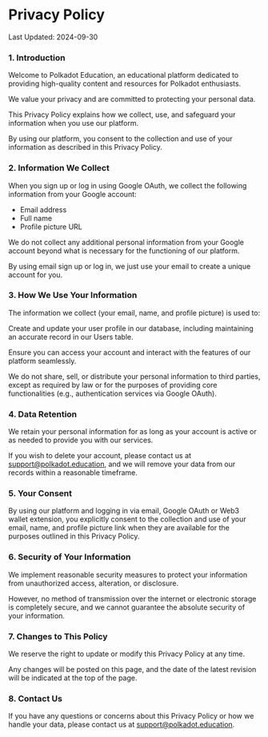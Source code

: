 # Privacy Policy

Last Updated: 2024-09-30

### 1. Introduction

Welcome to Polkadot Education, an educational platform dedicated to providing high-quality content and resources for Polkadot enthusiasts.

We value your privacy and are committed to protecting your personal data.

This Privacy Policy explains how we collect, use, and safeguard your information when you use our platform.

By using our platform, you consent to the collection and use of your information as described in this Privacy Policy.

### 2. Information We Collect

When you sign up or log in using Google OAuth, we collect the following information from your Google account:

- Email address
- Full name
- Profile picture URL

We do not collect any additional personal information from your Google account beyond what is necessary for the functioning of our platform.

By using email sign up or log in, we just use your email to create a unique account for you.

### 3. How We Use Your Information

The information we collect (your email, name, and profile picture) is used to:

Create and update your user profile in our database, including maintaining an accurate record in our Users table.

Ensure you can access your account and interact with the features of our platform seamlessly.

We do not share, sell, or distribute your personal information to third parties, except as required by law or for the purposes of providing core functionalities (e.g., authentication services via Google OAuth).

### 4. Data Retention

We retain your personal information for as long as your account is active or as needed to provide you with our services.

If you wish to delete your account, please contact us at support@polkadot.education, and we will remove your data from our records within a reasonable timeframe.

### 5. Your Consent

By using our platform and logging in via email, Google OAuth or Web3 wallet extension, you explicitly consent to the collection and use of your email, name, and profile picture link when they are available for the purposes outlined in this Privacy Policy.

### 6. Security of Your Information

We implement reasonable security measures to protect your information from unauthorized access, alteration, or disclosure.

However, no method of transmission over the internet or electronic storage is completely secure, and we cannot guarantee the absolute security of your information.

### 7. Changes to This Policy

We reserve the right to update or modify this Privacy Policy at any time.

Any changes will be posted on this page, and the date of the latest revision will be indicated at the top of the page.

### 8. Contact Us

If you have any questions or concerns about this Privacy Policy or how we handle your data, please contact us at [support@polkadot.education](mailto:support@polkadot.education).
